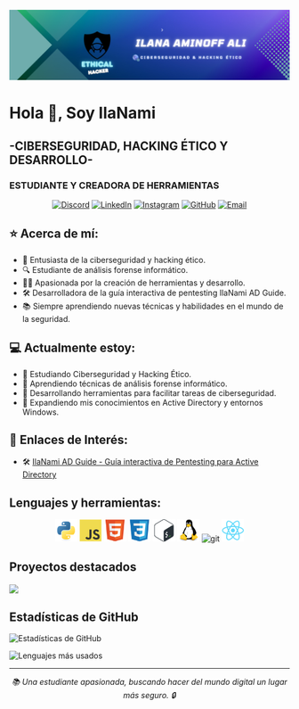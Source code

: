 ![Mi Banner](./Banner.png)

# Hola 👋, Soy IlaNami

## -CIBERSEGURIDAD, HACKING ÉTICO Y DESARROLLO-
### ESTUDIANTE Y CREADORA DE HERRAMIENTAS

<p align="center">
  <a href="URL_DISCORD" target="_blank"><img src="https://img.shields.io/badge/Discord-%237289DA.svg?style=for-the-badge&logo=discord&logoColor=white" alt="Discord"/></a>
  <a href="URL_LINKEDIN" target="_blank"><img src="https://img.shields.io/badge/LinkedIn-%230077B5.svg?style=for-the-badge&logo=linkedin&logoColor=white" alt="LinkedIn"/></a>
  <a href="URL_INSTAGRAM" target="_blank"><img src="https://img.shields.io/badge/Instagram-%23E4405F.svg?style=for-the-badge&logo=Instagram&logoColor=white" alt="Instagram"/></a>
  <a href="URL_GITHUB" target="_blank"><img src="https://img.shields.io/badge/github-%23121011.svg?style=for-the-badge&logo=github&logoColor=white" alt="GitHub"/></a>
  <a href="mailto:ilana-aminoff@gmail.com target="_blank"><img src="https://img.shields.io/badge/Gmail-D14836?style=for-the-badge&logo=gmail&logoColor=white" alt="Email"/></a>
</p>

## ⭐ Acerca de mí:

- 🔐 Entusiasta de la ciberseguridad y hacking ético.
- 🔍 Estudiante de análisis forense informático.
- 👩‍💻 Apasionada por la creación de herramientas y desarrollo.
- 🛠️ Desarrolladora de la guía interactiva de pentesting IlaNami AD Guide.
- 📚 Siempre aprendiendo nuevas técnicas y habilidades en el mundo de la seguridad.

## 💻 Actualmente estoy:

- 📘 Estudiando Ciberseguridad y Hacking Ético.
- 🧠 Aprendiendo técnicas de análisis forense informático.
- 🔧 Desarrollando herramientas para facilitar tareas de ciberseguridad.
- 🌱 Expandiendo mis conocimientos en Active Directory y entornos Windows.

## 📌 Enlaces de Interés:

- 🛠️ [IlaNami AD Guide - Guía interactiva de Pentesting para Active Directory](https://ilanami.github.io/IlaNami-ADGuide/)

## Lenguajes y herramientas:

<p align="center">
  <img src="https://raw.githubusercontent.com/devicons/devicon/master/icons/python/python-original.svg" alt="python" width="40" height="40"/>
  <img src="https://raw.githubusercontent.com/devicons/devicon/master/icons/javascript/javascript-original.svg" alt="javascript" width="40" height="40"/>
  <img src="https://raw.githubusercontent.com/devicons/devicon/master/icons/html5/html5-original.svg" alt="html5" width="40" height="40"/>
  <img src="https://raw.githubusercontent.com/devicons/devicon/master/icons/css3/css3-original.svg" alt="css3" width="40" height="40"/>
  <img src="https://raw.githubusercontent.com/devicons/devicon/master/icons/bash/bash-original.svg" alt="bash" width="40" height="40"/>
  <img src="https://raw.githubusercontent.com/devicons/devicon/master/icons/linux/linux-original.svg" alt="linux" width="40" height="40"/>
  <img src="https://www.vectorlogo.zone/logos/git-scm/git-scm-icon.svg" alt="git" width="40" height="40"/>
  <img src="https://raw.githubusercontent.com/devicons/devicon/master/icons/react/react-original.svg" alt="react" width="40" height="40"/>
</p>

## Proyectos destacados

<a href="https://ilanami.github.io/llaNami-ADGuide">
  <img align="center" src="https://github-readme-stats.vercel.app/api/pin/?username=ilanami&repo=IlaNami-ADGuide&theme=radical" />
</a>

## Estadísticas de GitHub

![Estadísticas de GitHub](https://github-readme-stats.vercel.app/api?username=ilanami&show_icons=true&theme=radical)

![Lenguajes más usados](https://github-readme-stats.vercel.app/api/top-langs/?username=ilanami&layout=compact&theme=radical)

---

<p align="center">
  <i>📚 Una estudiante apasionada, buscando hacer del mundo digital un lugar más seguro. 🔒</i>
</p>
